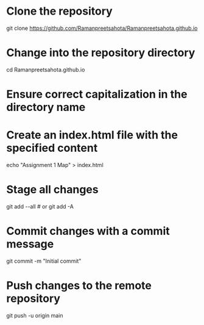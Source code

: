 # Clone the repository
git clone https://github.com/Ramanpreetsahota/Ramanpreetsahota.github.io

# Change into the repository directory
cd Ramanpreetsahota.github.io

# Ensure correct capitalization in the directory name

# Create an index.html file with the specified content
echo "Assignment 1 Map" > index.html

# Stage all changes
git add --all  # or git add -A

# Commit changes with a commit message
git commit -m "Initial commit"

# Push changes to the remote repository
git push -u origin main
